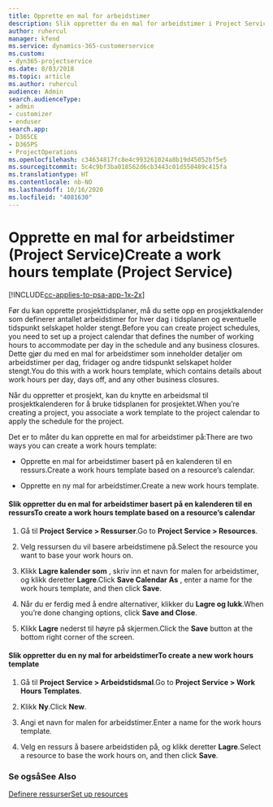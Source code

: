 ```yaml
---
title: Opprette en mal for arbeidstimer
description: Slik oppretter du en mal for arbeidstimer i Project Service
author: ruhercul
manager: kfend
ms.service: dynamics-365-customerservice
ms.custom:
- dyn365-projectservice
ms.date: 8/03/2018
ms.topic: article
ms.author: ruhercul
audience: Admin
search.audienceType:
- admin
- customizer
- enduser
search.app:
- D365CE
- D365PS
- ProjectOperations
ms.openlocfilehash: c34634817fc8e4c993261024a8b19d45052bf5e5
ms.sourcegitcommit: 5c4c9bf3ba018562d6cb3443c01d550489c415fa
ms.translationtype: HT
ms.contentlocale: nb-NO
ms.lasthandoff: 10/16/2020
ms.locfileid: "4081630"
---
```

# <a name="create-a-work-hours-template-project-service"></a><span data-ttu-id="82ca9-103">Opprette en mal for arbeidstimer (Project Service)</span><span class="sxs-lookup"><span data-stu-id="82ca9-103">Create a work hours template (Project Service)</span></span>

[!INCLUDE[cc-applies-to-psa-app-1x-2x](../includes/cc-applies-to-psa-app-1x-2x.md)]

<span data-ttu-id="82ca9-104">Før du kan opprette prosjekttidsplaner, må du sette opp en prosjektkalender som definerer antallet arbeidstimer for hver dag i tidsplanen og eventuelle tidspunkt selskapet holder stengt.</span><span class="sxs-lookup"><span data-stu-id="82ca9-104">Before you can create project schedules, you need to set up a project calendar that defines the number of working hours to accommodate per day in the schedule and any business closures.</span></span> <span data-ttu-id="82ca9-105">Dette gjør du med en mal for arbeidstimer som inneholder detaljer om arbeidstimer per dag, fridager og andre tidspunkt selskapet holder stengt.</span><span class="sxs-lookup"><span data-stu-id="82ca9-105">You do this with a work hours template, which contains details about work hours per day, days off, and any other business closures.</span></span>  
  
 <span data-ttu-id="82ca9-106">Når du oppretter et prosjekt, kan du knytte en arbeidsmal til prosjektkalenderen for å bruke tidsplanen for prosjektet.</span><span class="sxs-lookup"><span data-stu-id="82ca9-106">When you’re creating a project, you associate a work template to the project calendar to apply the schedule for the project.</span></span>  
  
 <span data-ttu-id="82ca9-107">Det er to måter du kan opprette en mal for arbeidstimer på:</span><span class="sxs-lookup"><span data-stu-id="82ca9-107">There are two ways you can create a work hours template:</span></span>  
  
-   <span data-ttu-id="82ca9-108">Opprette en mal for arbeidstimer basert på en kalenderen til en ressurs.</span><span class="sxs-lookup"><span data-stu-id="82ca9-108">Create a work hours template based on a resource’s calendar.</span></span>  
  
-   <span data-ttu-id="82ca9-109">Opprette en ny mal for arbeidstimer.</span><span class="sxs-lookup"><span data-stu-id="82ca9-109">Create a new work hours template.</span></span>  
  
#### <a name="to-create-a-work-hours-template-based-on-a-resources-calendar"></a><span data-ttu-id="82ca9-110">Slik oppretter du en mal for arbeidstimer basert på en kalenderen til en ressurs</span><span class="sxs-lookup"><span data-stu-id="82ca9-110">To create a work hours template based on a resource’s calendar</span></span>  
  
1.  <span data-ttu-id="82ca9-111">Gå til **Project Service > Ressurser**.</span><span class="sxs-lookup"><span data-stu-id="82ca9-111">Go to **Project Service > Resources**.</span></span>  
  
2.  <span data-ttu-id="82ca9-112">Velg ressursen du vil basere arbeidstimene på.</span><span class="sxs-lookup"><span data-stu-id="82ca9-112">Select the resource you want to base your work hours on.</span></span>  
  
3.  <span data-ttu-id="82ca9-113">Klikk **Lagre kalender som** , skriv inn et navn for malen for arbeidstimer, og klikk deretter **Lagre**.</span><span class="sxs-lookup"><span data-stu-id="82ca9-113">Click **Save Calendar As** , enter a name for the work hours template, and then click **Save**.</span></span>  
  
4.  <span data-ttu-id="82ca9-114">Når du er ferdig med å endre alternativer, klikker du **Lagre og lukk**.</span><span class="sxs-lookup"><span data-stu-id="82ca9-114">When you’re done changing options, click **Save and Close**.</span></span>  
  
5.  <span data-ttu-id="82ca9-115">Klikk **Lagre** nederst til høyre på skjermen.</span><span class="sxs-lookup"><span data-stu-id="82ca9-115">Click the **Save** button at the bottom right corner of the screen.</span></span>  
  
#### <a name="to-create-a-new-work-hours-template"></a><span data-ttu-id="82ca9-116">Slik oppretter du en ny mal for arbeidstimer</span><span class="sxs-lookup"><span data-stu-id="82ca9-116">To create a new work hours template</span></span>  
  
1.  <span data-ttu-id="82ca9-117">Gå til **Project Service > Arbeidstidsmal**.</span><span class="sxs-lookup"><span data-stu-id="82ca9-117">Go to **Project Service > Work Hours Templates**.</span></span>  
  
2.  <span data-ttu-id="82ca9-118">Klikk **Ny**.</span><span class="sxs-lookup"><span data-stu-id="82ca9-118">Click **New**.</span></span>  
  
3.  <span data-ttu-id="82ca9-119">Angi et navn for malen for arbeidstimer.</span><span class="sxs-lookup"><span data-stu-id="82ca9-119">Enter a name for the work hours template.</span></span>  
  
4.  <span data-ttu-id="82ca9-120">Velg en ressurs å basere arbeidstiden på, og klikk deretter **Lagre**.</span><span class="sxs-lookup"><span data-stu-id="82ca9-120">Select a resource to base the work hours on, and then click **Save**.</span></span>  
  
### <a name="see-also"></a><span data-ttu-id="82ca9-121">Se også</span><span class="sxs-lookup"><span data-stu-id="82ca9-121">See Also</span></span>  
 [<span data-ttu-id="82ca9-122">Definere ressurser</span><span class="sxs-lookup"><span data-stu-id="82ca9-122">Set up resources</span></span>](../psa/set-up-resources.md)
